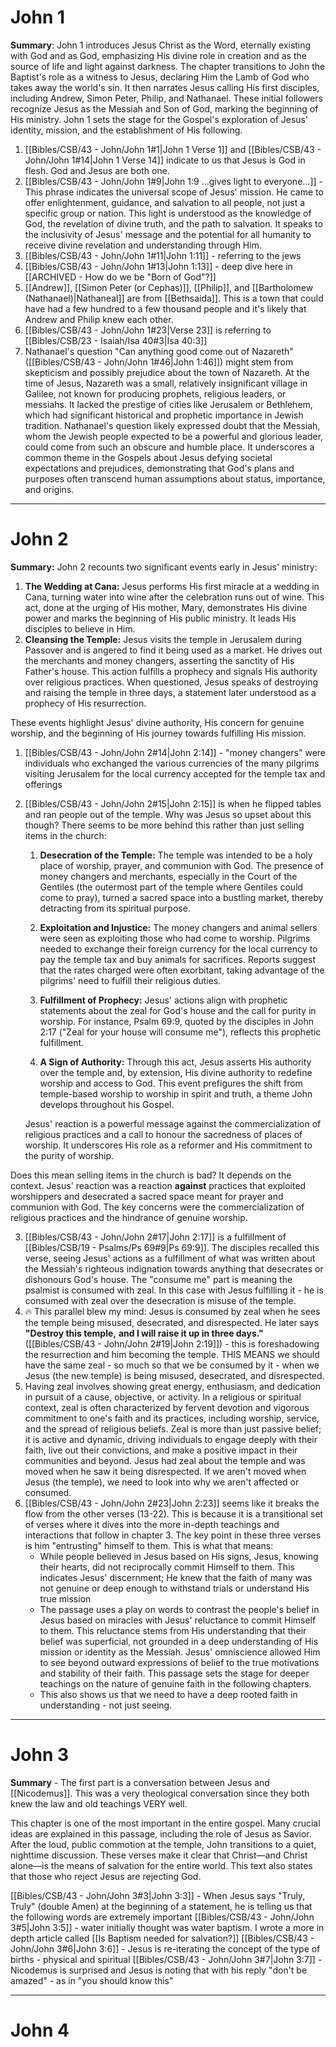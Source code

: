 # John 1
**Summary**: John 1 introduces Jesus Christ as the Word, eternally existing with God and as God, emphasizing His divine role in creation and as the source of life and light against darkness. The chapter transitions to John the Baptist's role as a witness to Jesus, declaring Him the Lamb of God who takes away the world's sin. It then narrates Jesus calling His first disciples, including Andrew, Simon Peter, Philip, and Nathanael. These initial followers recognize Jesus as the Messiah and Son of God, marking the beginning of His ministry. John 1 sets the stage for the Gospel's exploration of Jesus' identity, mission, and the establishment of His following.

1. [[Bibles/CSB/43 - John/John 1#1|John 1 Verse 1]] and [[Bibles/CSB/43 - John/John 1#14|John 1 Verse 14]] indicate to us that Jesus is God in flesh. God and Jesus are both one.
2. [[Bibles/CSB/43 - John/John 1#9|John 1:9 ...gives light to everyone...]] - This phrase indicates the universal scope of Jesus' mission. He came to offer enlightenment, guidance, and salvation to all people, not just a specific group or nation. This light is understood as the knowledge of God, the revelation of divine truth, and the path to salvation. It speaks to the inclusivity of Jesus' message and the potential for all humanity to receive divine revelation and understanding through Him.
3. [[Bibles/CSB/43 - John/John 1#11|John 1:11]] - referring to the jews
4. [[Bibles/CSB/43 - John/John 1#13|John 1:13]] - deep dive here in [[ARCHIVED - How do we be "Born of God"?]]
5. [[Andrew]], [[Simon Peter (or Cephas)]], [[Philip]], and [[Bartholomew (Nathanael)|Nathaneal]] are from [[Bethsaida]]. This is a town that could have had a few hundred to a few thousand people and it's likely that Andrew and Philip knew each other.
6. [[Bibles/CSB/43 - John/John 1#23|Verse 23]] is referring to [[Bibles/CSB/23 - Isaiah/Isa 40#3|Isa 40:3]]
7. Nathanael's question "Can anything good come out of Nazareth" ([[Bibles/CSB/43 - John/John 1#46|John 1:46]]) might stem from skepticism and possibly prejudice about the town of Nazareth. At the time of Jesus, Nazareth was a small, relatively insignificant village in Galilee, not known for producing prophets, religious leaders, or messiahs. It lacked the prestige of cities like Jerusalem or Bethlehem, which had significant historical and prophetic importance in Jewish tradition. Nathanael's question likely expressed doubt that the Messiah, whom the Jewish people expected to be a powerful and glorious leader, could come from such an obscure and humble place. It underscores a common theme in the Gospels about Jesus defying societal expectations and prejudices, demonstrating that God's plans and purposes often transcend human assumptions about status, importance, and origins.

---
# John 2
**Summary:** John 2 recounts two significant events early in Jesus' ministry:
1. **The Wedding at Cana:** Jesus performs His first miracle at a wedding in Cana, turning water into wine after the celebration runs out of wine. This act, done at the urging of His mother, Mary, demonstrates His divine power and marks the beginning of His public ministry. It leads His disciples to believe in Him.
2. **Cleansing the Temple:** Jesus visits the temple in Jerusalem during Passover and is angered to find it being used as a market. He drives out the merchants and money changers, asserting the sanctity of His Father's house. This action fulfills a prophecy and signals His authority over religious practices. When questioned, Jesus speaks of destroying and raising the temple in three days, a statement later understood as a prophecy of His resurrection.

These events highlight Jesus' divine authority, His concern for genuine worship, and the beginning of His journey towards fulfilling His mission.

1. [[Bibles/CSB/43 - John/John 2#14|John 2:14]] - "money changers" were individuals who exchanged the various currencies of the many pilgrims visiting Jerusalem for the local currency accepted for the temple tax and offerings
2. [[Bibles/CSB/43 - John/John 2#15|John 2:15]] is when he flipped tables and ran people out of the temple. Why was Jesus so upset about this though? There seems to be more behind this rather than just selling items in the church:
	1. **Desecration of the Temple:** The temple was intended to be a holy place of worship, prayer, and communion with God. The presence of money changers and merchants, especially in the Court of the Gentiles (the outermost part of the temple where Gentiles could come to pray), turned a sacred space into a bustling market, thereby detracting from its spiritual purpose.
    
	2. **Exploitation and Injustice:** The money changers and animal sellers were seen as exploiting those who had come to worship. Pilgrims needed to exchange their foreign currency for the local currency to pay the temple tax and buy animals for sacrifices. Reports suggest that the rates charged were often exorbitant, taking advantage of the pilgrims' need to fulfill their religious duties.
    
	3. **Fulfillment of Prophecy:** Jesus' actions align with prophetic statements about the zeal for God's house and the call for purity in worship. For instance, Psalm 69:9, quoted by the disciples in John 2:17 ("Zeal for your house will consume me"), reflects this prophetic fulfillment.
    
	4. **A Sign of Authority:** Through this act, Jesus asserts His authority over the temple and, by extension, His divine authority to redefine worship and access to God. This event prefigures the shift from temple-based worship to worship in spirit and truth, a theme John develops throughout his Gospel.

	Jesus' reaction is a powerful message against the commercialization of religious practices and a call to honour the sacredness of places of worship. It underscores His role as a reformer and His commitment to the purity of worship.

Does this mean selling items in the church is bad? It depends on the context. Jesus' reaction was a reaction **against** practices that exploited worshippers and desecrated a sacred space meant for prayer and communion with God. The key concerns were the commercialization of religious practices and the hindrance of genuine worship. 

3. [[Bibles/CSB/43 - John/John 2#17|John 2:17]] is a fulfillment of [[Bibles/CSB/19 - Psalms/Ps 69#9|Ps 69:9]]. The disciples recalled this verse, seeing Jesus' actions as a fulfillment of what was written about the Messiah's righteous indignation towards anything that desecrates or dishonours God's house. The "consume me" part is meaning the psalmist is consumed with zeal. In this case with Jesus fulfilling it - he is consumed with zeal over the desecration is misuse of the temple.
4. 🔥 This parallel blew my mind: Jesus is consumed by zeal when he sees the temple being misused, desecrated, and disrespected. He later says **"Destroy this temple,** **and I will raise it up in three days."** ([[Bibles/CSB/43 - John/John 2#19|John 2:19]]) - this is foreshadowing the resurrection and him becoming the temple. THIS MEANS we should have the same zeal - so much so that we be consumed by it - when we Jesus (the new temple) is being  misused, desecrated, and disrespected. 
5. Having zeal involves showing great energy, enthusiasm, and dedication in pursuit of a cause, objective, or activity. In a religious or spiritual context, zeal is often characterized by fervent devotion and vigorous commitment to one's faith and its practices, including worship, service, and the spread of religious beliefs. Zeal is more than just passive belief; it is active and dynamic, driving individuals to engage deeply with their faith, live out their convictions, and make a positive impact in their communities and beyond. Jesus had zeal about the temple and was moved when he saw it being disrespected. If we aren't moved when Jesus (the temple), we need to look into why we aren't affected or consumed.
6. [[Bibles/CSB/43 - John/John 2#23|John 2:23]] seems like it breaks the flow from the other verses (13-22). This is because it is a transitional set of verses where it dives into the more in-depth teachings and interactions that follow in chapter 3. The key point in these three verses is him "entrusting" himself to them. This is what that means: 
	- While people believed in Jesus based on His signs, Jesus, knowing their hearts, did not reciprocally commit Himself to them. This indicates Jesus' discernment; He knew that the faith of many was not genuine or deep enough to withstand trials or understand His true mission
	- The passage uses a play on words to contrast the people's belief in Jesus based on miracles with Jesus' reluctance to commit Himself to them. This reluctance stems from His understanding that their belief was superficial, not grounded in a deep understanding of His mission or identity as the Messiah. Jesus' omniscience allowed Him to see beyond outward expressions of belief to the true motivations and stability of their faith. This passage sets the stage for deeper teachings on the nature of genuine faith in the following chapters.
	- This also shows us that we need to have a deep rooted faith in understanding - not just seeing.

---
# John 3
**Summary** - The first part is a conversation between Jesus and [[Nicodemus]]. This was a very theological conversation since they both knew the law and old teachings VERY well.

This chapter is one of the most important in the entire gospel. Many crucial ideas are explained in this passage, including the role of Jesus as Savior. After the loud, public commotion at the temple, John transitions to a quiet, nighttime discussion. These verses make it clear that Christ—and Christ alone—is the means of salvation for the entire world. This text also states that those who reject Jesus are rejecting God.

[[Bibles/CSB/43 - John/John 3#3|John 3:3]] - When Jesus says "Truly, Truly" (double Amen) at the beginning of a statement, he is telling us that the following words are extremely important
[[Bibles/CSB/43 - John/John 3#5|John 3:5]] - water initially thought was water baptism. I wrote a more in depth article called [[Is Baptism needed for salvation?]]
[[Bibles/CSB/43 - John/John 3#6|John 3:6]] - Jesus is re-iterating the concept of the type of births - physical and spiritual 
[[Bibles/CSB/43 - John/John 3#7|John 3:7]] - Nicodemus is surprised and Jesus is noting that with his reply "don't be amazed" - as in "you should know this"

---
# John 4